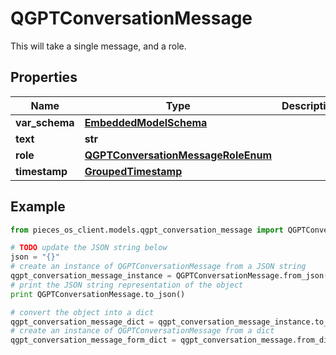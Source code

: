 # QGPTConversationMessage

This will take a single message, and a role.

## Properties

Name | Type | Description | Notes
------------ | ------------- | ------------- | -------------
**var_schema** | [**EmbeddedModelSchema**](EmbeddedModelSchema) |  | [optional] 
**text** | **str** |  | 
**role** | [**QGPTConversationMessageRoleEnum**](QGPTConversationMessageRoleEnum) |  | 
**timestamp** | [**GroupedTimestamp**](GroupedTimestamp) |  | 

## Example

```python
from pieces_os_client.models.qgpt_conversation_message import QGPTConversationMessage

# TODO update the JSON string below
json = "{}"
# create an instance of QGPTConversationMessage from a JSON string
qgpt_conversation_message_instance = QGPTConversationMessage.from_json(json)
# print the JSON string representation of the object
print QGPTConversationMessage.to_json()

# convert the object into a dict
qgpt_conversation_message_dict = qgpt_conversation_message_instance.to_dict()
# create an instance of QGPTConversationMessage from a dict
qgpt_conversation_message_form_dict = qgpt_conversation_message.from_dict(qgpt_conversation_message_dict)
```




